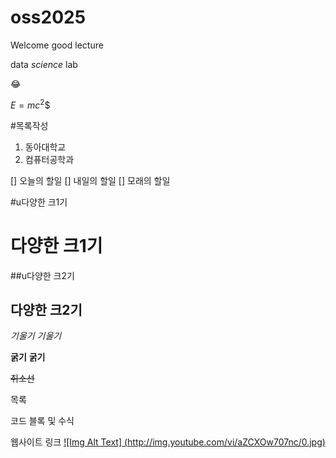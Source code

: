 # oss2025
Welcome
good lecture

data *science* lab

😂

$E=mc^2$$

#목록작성
1. 동아대학교
2. 컴퓨터공학과

[] 오늘의 할일
[] 내일의 할일
[] 모래의 할일




#u다양한 크1기

다양한 크1기
========

##u다양한 크2기



다양한 크2기
--------

*기울기*
_기울기_

**굵기**
__굵기__

~~취소선~~

목록

코드 블록 및 수식

웹사이트 링크
[![Img Alt Text] (http://img.youtube.com/vi/aZCXOw707nc/0.jpg)](https://youtube.be/aZCXOw707nc "Video Title")
